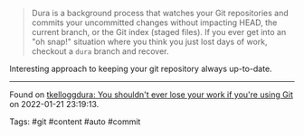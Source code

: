 > Dura is a background process that watches your Git repositories and commits your uncommitted changes without impacting HEAD, the current branch, or the Git index (staged files). If you ever get into an "oh snap!" situation where you think you just lost days of work, checkout a `dura` branch and recover.

Interesting approach to keeping your git repository always up-to-date.

---
Found on [tkelloggdura: You shouldn't ever lose your work if you're using Git](https://github.com/tkellogg/dura) on 2022-01-21 23:19:13.

Tags: #git #content #auto #commit